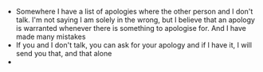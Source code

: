 - Somewhere I have a list of apologies where the other person and I don't talk. I'm not saying I am solely in the wrong, but I believe that an apology is warranted whenever there is something to apologise for. And I have made many mistakes
- If you and I don't talk, you can ask for your apology and if I have it, I will send you that, and that alone
-